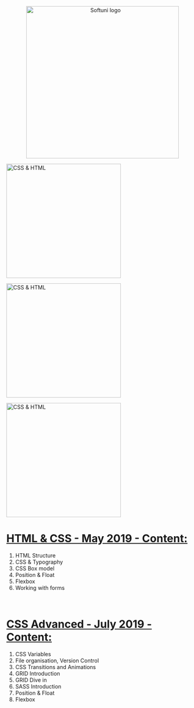  
 <p align="center">
	<a href="https://softuni.bg/"><img src="https://www.jobs.bg/assets/logo/2017-09-01/b_6e048c01c340d967f2a6e540e9825d46.png" alt="Softuni logo" width="400" align="center"></a>
 <p>
<p>
 <a href="https://developer.mozilla.org/bg/docs/Web/CSS"><img src="https://mozilladevelopers.github.io/playground/static/cssgrid.025372ef.png" alt="CSS & HTML" width="300" align="center"></a>
</p>
<p>
	<a href="https://developer.mozilla.org/bg/docs/Web/CSS"><img src="http://lesscss.org/public/img/less_logo.png" alt="CSS & HTML" width="300" align="center"></a>
</p>
<p>
	<a href="https://developer.mozilla.org/bg/docs/Web/CSS"><img src="https://miro.medium.com/max/854/1*dasKDOFjFV4WgAceQfChyg.jpeg" alt="CSS & HTML" width="300" align="center"></a>
</p>


<h1><a href="https://softuni.bg/trainings/2375/html-and-css-may-2019#lesson-12125">HTML & CSS - May 2019 - Content:</a></h1>
<ol>
	<li>HTML Structure</li>
	<li>CSS & Typography</li>
	<li>CSS Box model</li>
	<li>Position & Float</li>
	<li>Flexbox</li>
	<li>Working with forms</li>
</ol>
</br>

<h1><a href="https://softuni.bg/trainings/2357/css-advanced-july-2019#lesson-11761">CSS Advanced - July 2019 - Content:</a></h1>
<ol>
	<li>CSS Variables</li>
	<li>File organisation, Version Control</li>
	<li>CSS Transitions and Animations</li>
	<li>GRID Introduction</li>
	<li>GRID Dive in</li>
	<li>SASS Introduction</li>
	<li>Position & Float</li>
	<li>Flexbox</li>	
</ol>
